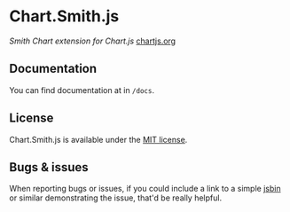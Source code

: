 # Chart.Smith.js

*Smith Chart extension for Chart.js* [chartjs.org](http://www.chartjs.org)

## Documentation

You can find documentation at in `/docs`.

## License

Chart.Smith.js is available under the [MIT license](http://opensource.org/licenses/MIT).

## Bugs & issues

When reporting bugs or issues, if you could include a link to a simple [jsbin](http://jsbin.com) or similar demonstrating the issue, that'd be really helpful.